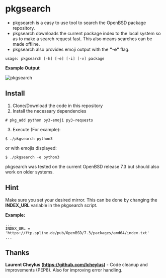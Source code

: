 # pkgsearch

- pkgsearch is a easy to use tool to search the OpenBSD package repository.
- pkgsearch downloads the current package index to the local system so as to make a search request fast. This also means searches can be made offline.
- pkgsearch also provides emoji output with the **"-e"** flag.

```
usage: pkgsearch [-h] [-e] [-i] [-v] package
```
**Example Output**

![pkgsearch](https://user-images.githubusercontent.com/37046652/200329416-7aedd520-88ae-4a48-a46f-d59801da7be5.png)

## Install

1. Clone/Download the code in this repository
2. Install the necessary dependencies
```
# pkg_add python py3-emoji py3-requests
```
3. Execute (For example):
```
$ ./pkgsearch python3
```
or with emojis displayed:
```
$ ./pkgsearch -e python3
```

pkgsearch was tested on the current OpenBSD release 7.3 but should also work on older systems.

## Hint
Make sure you set your desired mirror. This can be done by changing the **INDEX_URL** variable in the pkgsearch script.

**Example:**
```
...
INDEX_URL = 'https://ftp.spline.de/pub/OpenBSD/7.3/packages/amd64/index.txt'
...
```
## Thanks
**Laurent Cheylus (https://github.com/lcheylus)** - Code cleanup and improvements (PEP8). Also for improving error handling.
